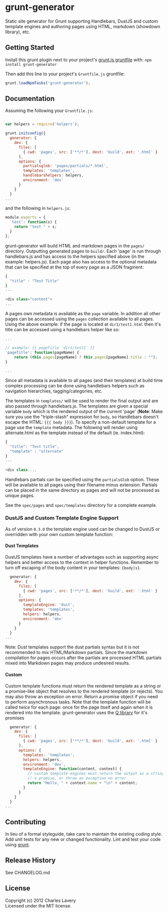 # grunt-generator

Static site generator for Grunt supporting Handlebars, DustJS and custom template engines and authoring pages using HTML, markdown (showdown library), etc.

## Getting Started
Install this grunt plugin next to your project's [grunt.js gruntfile][getting_started] with: `npm install grunt-generator`

Then add this line to your project's `Gruntfile.js` gruntfile:

```javascript
grunt.loadNpmTasks('grunt-generator');
```

[grunt]: http://gruntjs.com/
[getting_started]: https://github.com/gruntjs/grunt/blob/master/docs/getting_started.md

## Documentation

Assuming the following your `Gruntfile.js`:

```javascript

var helpers = require('helpers');

grunt.initconfig({
  generator: {
    dev: {
      files: [
        { cwd: 'pages', src: ['**/*'], dest: 'build', ext: '.html' }
      ],
      options: {
        partialsglob: 'pages/partials/*.html',
        templates: 'templates',
        handlebarshelpers: helpers,
        environment: 'dev'
      }
    }
  }
...

```

and the following in `helpers.js`:

```javascript
module.exports = {
  'test': function(s) {
    return "test " + s;
  }
};
```
grunt-generator will build HTML and markdown pages in the `pages/` directory. Outputting generated pages to `build/`. Each 'page' is run through handlebars.js and has access to the helpers specified above (in the example: helpers.js). Each page also has access to the optional metadata that can be specified at the top of every page as a JSON fragment:

```javascript
{
  "title" : "Test Title"
}
---

<div class="content">
...
```

A pages own metadata is available as the `page` variable. In addition all other pages can be accessed using the `pages` collection available to all pages. Using the above example: if the page is located at `dir1/test1.html` then it's title can be accessed using a handlebars helper like so:

```javascript
...

// example: {{ pageTitle 'dir1/test1' }}
'pageTitle': function(pageName) {
    return (this.pages[pageName] ? this.pages[pageName].title : "");
}

...
```

Since all metadata is available to all pages (and their templates) at build time complex processing can be done using handlebars helpers such as navigation hierarchies, tagging/categories, etc.

The templates in `templates/` will be used to render the final output and are also passed through handlebars.js. The templates are given a special variable `body` which is the rendered output of the current 'page' (**Note**: Make sure you use the "triple-stash" expression for `body`, so Handlebars doesn't escape the HTML: `{{{ body }}}`). To specify a non-default template for a page use the `template` metadata. The following will render using alternate.html as the template instead of the default (ie. index.html):

```javascript
{
  "title": "Test title",
  "template" : "alternate"
}
---

<div class....
```

Handlebars partials can be specified using the `partialsGlob` option. These will be available to all pages using their filename minus extension. Partials can be placed in the same directory as pages and will not be processed as unique pages.

See the `spec/pages` and `spec/templates` directory for a complete example.

### DustJS and Custom Template Engine Support

As of version `0.3.0` the template engine used can be changed to DustJS or overridden with your own custom template function:

#### Dust Templates

DustJS templates have a number of advantages such as supporting async helpers and better access to the context in helper functions. Remember to turn off escaping of the body content in your templates: `{body|s}`.

```javascript
  generator: {
    dev: {
      files: [
        { cwd: 'pages', src: ['**/*'], dest: 'build', ext: '.html' }
      ],
      options: {
        templateEngine: 'dust',
        templates: 'templates',
        helpers: helpers,
        environment: 'dev'
      }
    }
  }
...
```

Note: Dust templates support the dust partials syntax but it is not recommended to mix HTML/Markdown partials. Since the markdown compilation for pages occurs after the partials are processed HTML partials mixed into Markdown pages may produce undesired results.

#### Custom

Custom template functions must return the rendered template as a string or a promise-like object that resolves to the rendered template (or rejects). You may also throw an exception on error. Return a promise object if you need to perform asynchronous tasks. Note that the template function will be called *twice* for each page: once for the page itself and again when it is rendered into the template. grunt-generator uses the [Q library][q] for it's promises

```javascript
  generator: {
    dev: {
      files: [
        { cwd: 'pages', src: ['**/*'], dest: 'build', ext: '.html' }
      ],
      options: {
        templates: 'templates',
        helpers: helpers,
        environment: 'dev',
        templateEngine: function(content, context) {
          // custom template engines must return the output as a string
          // a promise, or throw an exception on error
          return "Hello, " + context.name + "\n" + content;
        }
      }
    }
  }
...
```

[q]: [https://github.com/kriskowal/q/]

## Contributing
In lieu of a formal styleguide, take care to maintain the existing coding style. Add unit tests for any new or changed functionality. Lint and test your code using [grunt][grunt].

## Release History

See CHANGELOG.md

## License
Copyright (c) 2012 Charles Lavery  
Licensed under the MIT license.
